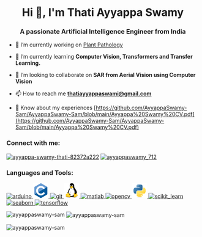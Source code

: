<h1 align="center">Hi 👋, I'm Thati Ayyappa Swamy</h1>
<h3 align="center">A passionate Artificial Intelligence Engineer from India</h3>

- 🔭 I’m currently working on [Plant Pathology](https://github.com/AyyappaSwamy-Sam/Plant-Pathology-using-CNN)

- 🌱 I’m currently learning **Computer Vision, Transformers and Transfer Learning.**

- 👯 I’m looking to collaborate on **SAR from Aerial Vision using Computer Vision**

- 📫 How to reach me **thatiayyappaswami@gmail.com**

- 📄 Know about my experiences [https://github.com/AyyappaSwamy-Sam/AyyappaSwamy-Sam/blob/main/Ayyappa%20Swamy%20CV.pdf](https://github.com/AyyappaSwamy-Sam/AyyappaSwamy-Sam/blob/main/Ayyappa%20Swamy%20CV.pdf)

<h3 align="left">Connect with me:</h3>
<p align="left">
<a href="https://linkedin.com/in/ayyappa-swamy-thati-82372a222" target="blank"><img align="center" src="https://raw.githubusercontent.com/rahuldkjain/github-profile-readme-generator/master/src/images/icons/Social/linked-in-alt.svg" alt="ayyappa-swamy-thati-82372a222" height="30" width="40" /></a>
<a href="https://instagram.com/ayyappaswamy_712" target="blank"><img align="center" src="https://raw.githubusercontent.com/rahuldkjain/github-profile-readme-generator/master/src/images/icons/Social/instagram.svg" alt="ayyappaswamy_712" height="30" width="40" /></a>
</p>

<h3 align="left">Languages and Tools:</h3>
<p align="left"> <a href="https://www.arduino.cc/" target="_blank" rel="noreferrer"> <img src="https://cdn.worldvectorlogo.com/logos/arduino-1.svg" alt="arduino" width="40" height="40"/> </a> <a href="https://www.cprogramming.com/" target="_blank" rel="noreferrer"> <img src="https://raw.githubusercontent.com/devicons/devicon/master/icons/c/c-original.svg" alt="c" width="40" height="40"/> </a> <a href="https://git-scm.com/" target="_blank" rel="noreferrer"> <img src="https://www.vectorlogo.zone/logos/git-scm/git-scm-icon.svg" alt="git" width="40" height="40"/> </a> <a href="https://www.linux.org/" target="_blank" rel="noreferrer"> <img src="https://raw.githubusercontent.com/devicons/devicon/master/icons/linux/linux-original.svg" alt="linux" width="40" height="40"/> </a> <a href="https://www.mathworks.com/" target="_blank" rel="noreferrer"> <img src="https://upload.wikimedia.org/wikipedia/commons/2/21/Matlab_Logo.png" alt="matlab" width="40" height="40"/> </a> <a href="https://opencv.org/" target="_blank" rel="noreferrer"> <img src="https://www.vectorlogo.zone/logos/opencv/opencv-icon.svg" alt="opencv" width="40" height="40"/> </a> <a href="https://www.python.org" target="_blank" rel="noreferrer"> <img src="https://raw.githubusercontent.com/devicons/devicon/master/icons/python/python-original.svg" alt="python" width="40" height="40"/> </a> <a href="https://scikit-learn.org/" target="_blank" rel="noreferrer"> <img src="https://upload.wikimedia.org/wikipedia/commons/0/05/Scikit_learn_logo_small.svg" alt="scikit_learn" width="40" height="40"/> </a> <a href="https://seaborn.pydata.org/" target="_blank" rel="noreferrer"> <img src="https://seaborn.pydata.org/_images/logo-mark-lightbg.svg" alt="seaborn" width="40" height="40"/> </a> <a href="https://www.tensorflow.org" target="_blank" rel="noreferrer"> <img src="https://www.vectorlogo.zone/logos/tensorflow/tensorflow-icon.svg" alt="tensorflow" width="40" height="40"/> </a> </p>

<p><img align="left" src="https://github-readme-stats.vercel.app/api/top-langs?username=ayyappaswamy-sam&show_icons=true&locale=en&layout=compact" alt="ayyappaswamy-sam" /></p>

<p>&nbsp;<img align="center" src="https://github-readme-stats.vercel.app/api?username=ayyappaswamy-sam&show_icons=true&locale=en" alt="ayyappaswamy-sam" /></p>

<p><img align="center" src="https://github-readme-streak-stats.herokuapp.com/?user=ayyappaswamy-sam&" alt="ayyappaswamy-sam" /></p>

